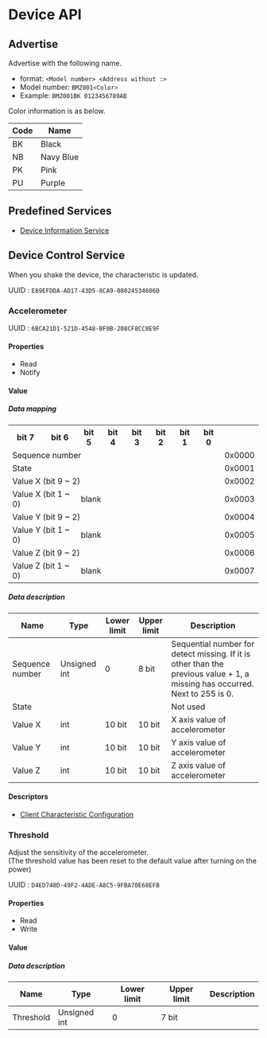 # Device API
## Advertise
Advertise with the following name.

* format: `<Model number> <Address without :>`
* Model number: `BMZ001<Color>`
* Example: `BMZ001BK 0123456789AB`

Color information is as below.

| Code | Name |
| --- | --- |
| BK | Black |
| NB | Navy Blue |
| PK | Pink |
| PU | Purple |


## Predefined Services
* [Device Information Service](https://www.bluetooth.com/specifications/gatt/viewer?attributeXmlFile=org.bluetooth.service.device_information.xml)


## Device Control Service
When you shake the device, the characteristic is updated.

UUID
: `E89EFDDA-AD17-43D5-8CA9-08024534606D`

### Accelerometer
UUID
: `6BCA21D1-521D-4548-BF0B-208CF8CC8E9F`

#### Properties
* Read
* Notify

#### Value
##### Data mapping
<table>
<tr><th>bit 7</th><th>bit 6</th><th>bit 5</th><th>bit 4</th><th>bit 3</th><th>bit 2</th><th>bit 1</th><th>bit 0</th><th></th></tr>
<tr><td colspan="8">Sequence number</td><td>0x0000</td></tr>
<tr><td colspan="8">State</td><td>0x0001</td></tr>
<tr><td colspan="8">Value X (bit 9 ~ 2)</td><td>0x0002</td></tr>
<tr><td colspan="2">Value X (bit 1 ~ 0)</td><td colspan="6">blank</td><td>0x0003</td></tr>
<tr><td colspan="8">Value Y (bit 9 ~ 2)</td><td>0x0004</td></tr>
<tr><td colspan="2">Value Y (bit 1 ~ 0)</td><td colspan="6">blank</td><td>0x0005</td></tr>
<tr><td colspan="8">Value Z (bit 9 ~ 2)</td><td>0x0006</td></tr>
<tr><td colspan="2">Value Z (bit 1 ~ 0)</td><td colspan="6">blank</td><td>0x0007</td></tr>
</table>

##### Data description

| Name | Type | Lower limit | Upper limit | Description |  
| --- | --- | --- | --- | --- |  
| Sequence number | Unsigned int | 0 | 8 bit | Sequential number for detect missing. If it is other than the previous value + 1, a missing has occurred. Next to 255 is 0. |  
| State |  |  |  | Not used |  
| Value X | int | 10 bit | 10 bit | X axis value of accelerometer |  
| Value Y | int | 10 bit | 10 bit | Y axis value of accelerometer |  
| Value Z | int | 10 bit | 10 bit | Z axis value of accelerometer |  

#### Descriptors
* [Client Characteristic Configuration](https://www.bluetooth.com/ja-jp/specifications/gatt/viewer?attributeXmlFile=org.bluetooth.descriptor.gatt.client_characteristic_configuration.xml)

### Threshold
Adjust the sensitivity of the accelerometer.  
(The threshold value has been reset to the default value after turning on the power)

UUID
: `D4ED748D-49F2-4ADE-A8C5-9FBA70E68EFB`

#### Properties
* Read
* Write

#### Value
##### Data description

| Name | Type | Lower limit | Upper limit | Description |
| ------------- | ------------- | ------------- | ------------- | ------------- |
| Threshold | Unsigned int | 0 | 7 bit |  |

